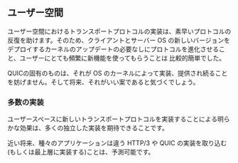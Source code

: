 ## ユーザー空間

ユーザー空間におけるトランスポートプロトコルの実装は、素早いプロトコルの反復を助けます。そのため、クライアントとサーバー OS の新しいバージョンをデプロイするカーネルのアップデートの必要なしにプロトコルを進化させること、ユーザーにとても頻繁に新機能を使ってもらうことは 比較的簡単でした。

QUICの固有のものは、それが OS のカーネルによって実装、提供され続ることを妨げません。そして将来、それがいい案であると気づくでしょう。

### 多数の実装

ユーザースペースに新しいトランスポートプロトコルを実装することによる明らかな効果は、多くの独立した実装を期待できることです。

近い将来、種々のアプリケーションは違う HTTP/3 や QUIC の実装を取り込む(もしくは最上層に実装する)ことは、予測可能です。
